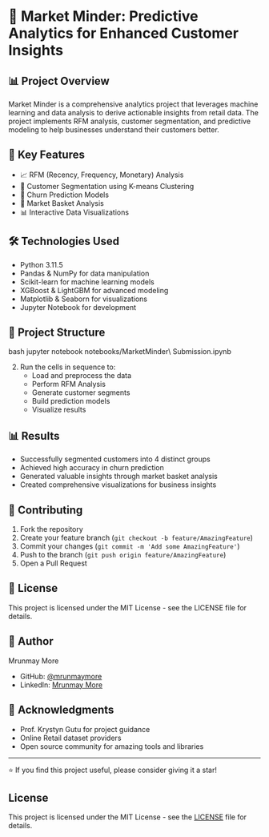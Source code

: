 # 🎯 Market Minder: Predictive Analytics for Enhanced Customer Insights

## 📊 Project Overview
Market Minder is a comprehensive analytics project that leverages machine learning and data analysis to derive actionable insights from retail data. The project implements RFM analysis, customer segmentation, and predictive modeling to help businesses understand their customers better.

## 🌟 Key Features
- 📈 RFM (Recency, Frequency, Monetary) Analysis
- 👥 Customer Segmentation using K-means Clustering
- 🔮 Churn Prediction Models
- 🛒 Market Basket Analysis
- 📊 Interactive Data Visualizations

## 🛠️ Technologies Used
- Python 3.11.5
- Pandas & NumPy for data manipulation
- Scikit-learn for machine learning models
- XGBoost & LightGBM for advanced modeling
- Matplotlib & Seaborn for visualizations
- Jupyter Notebook for development

## 📁 Project Structure

bash
jupyter notebook notebooks/MarketMinder\ Submission.ipynb


2. Run the cells in sequence to:
   - Load and preprocess the data
   - Perform RFM Analysis
   - Generate customer segments
   - Build prediction models
   - Visualize results

## 📊 Results
- Successfully segmented customers into 4 distinct groups
- Achieved high accuracy in churn prediction
- Generated valuable insights through market basket analysis
- Created comprehensive visualizations for business insights

## 🤝 Contributing
1. Fork the repository
2. Create your feature branch (`git checkout -b feature/AmazingFeature`)
3. Commit your changes (`git commit -m 'Add some AmazingFeature'`)
4. Push to the branch (`git push origin feature/AmazingFeature`)
5. Open a Pull Request

## 📝 License
This project is licensed under the MIT License - see the LICENSE file for details.

## 👤 Author
Mrunmay More
- GitHub: [@mrunmaymore](https://github.com/mrunmaymore)
- LinkedIn: [Mrunmay More](https://www.linkedin.com/in/mrunmaymore)

## 🙏 Acknowledgments
- Prof. Krystyn Gutu for project guidance
- Online Retail dataset providers
- Open source community for amazing tools and libraries

---
⭐️ If you find this project useful, please consider giving it a star!

## License

This project is licensed under the MIT License - see the [LICENSE](LICENSE) file for details.
